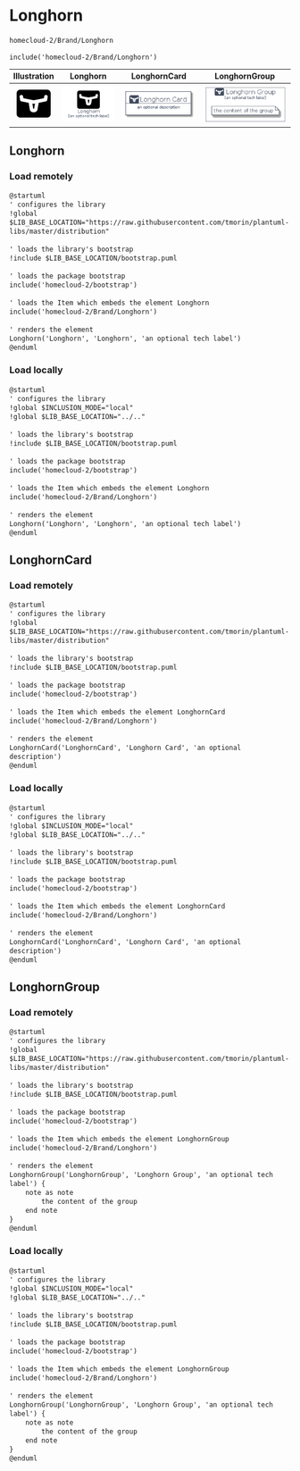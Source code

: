 # Longhorn


```text
homecloud-2/Brand/Longhorn
```

```text
include('homecloud-2/Brand/Longhorn')
```



| Illustration | Longhorn | LonghornCard | LonghornGroup |
| :---: | :---: | :---: | :---: |
| ![illustration for Illustration](../../homecloud-2/Brand/Longhorn.png) | ![illustration for Longhorn](../../homecloud-2/Brand/Longhorn.Local.png) | ![illustration for LonghornCard](../../homecloud-2/Brand/LonghornCard.Local.png) | ![illustration for LonghornGroup](../../homecloud-2/Brand/LonghornGroup.Local.png) |




## Longhorn

### Load remotely
```plantuml
@startuml
' configures the library
!global $LIB_BASE_LOCATION="https://raw.githubusercontent.com/tmorin/plantuml-libs/master/distribution"

' loads the library's bootstrap
!include $LIB_BASE_LOCATION/bootstrap.puml

' loads the package bootstrap
include('homecloud-2/bootstrap')

' loads the Item which embeds the element Longhorn
include('homecloud-2/Brand/Longhorn')

' renders the element
Longhorn('Longhorn', 'Longhorn', 'an optional tech label')
@enduml
```

### Load locally
```plantuml
@startuml
' configures the library
!global $INCLUSION_MODE="local"
!global $LIB_BASE_LOCATION="../.."

' loads the library's bootstrap
!include $LIB_BASE_LOCATION/bootstrap.puml

' loads the package bootstrap
include('homecloud-2/bootstrap')

' loads the Item which embeds the element Longhorn
include('homecloud-2/Brand/Longhorn')

' renders the element
Longhorn('Longhorn', 'Longhorn', 'an optional tech label')
@enduml
```

## LonghornCard

### Load remotely
```plantuml
@startuml
' configures the library
!global $LIB_BASE_LOCATION="https://raw.githubusercontent.com/tmorin/plantuml-libs/master/distribution"

' loads the library's bootstrap
!include $LIB_BASE_LOCATION/bootstrap.puml

' loads the package bootstrap
include('homecloud-2/bootstrap')

' loads the Item which embeds the element LonghornCard
include('homecloud-2/Brand/Longhorn')

' renders the element
LonghornCard('LonghornCard', 'Longhorn Card', 'an optional description')
@enduml
```

### Load locally
```plantuml
@startuml
' configures the library
!global $INCLUSION_MODE="local"
!global $LIB_BASE_LOCATION="../.."

' loads the library's bootstrap
!include $LIB_BASE_LOCATION/bootstrap.puml

' loads the package bootstrap
include('homecloud-2/bootstrap')

' loads the Item which embeds the element LonghornCard
include('homecloud-2/Brand/Longhorn')

' renders the element
LonghornCard('LonghornCard', 'Longhorn Card', 'an optional description')
@enduml
```

## LonghornGroup

### Load remotely
```plantuml
@startuml
' configures the library
!global $LIB_BASE_LOCATION="https://raw.githubusercontent.com/tmorin/plantuml-libs/master/distribution"

' loads the library's bootstrap
!include $LIB_BASE_LOCATION/bootstrap.puml

' loads the package bootstrap
include('homecloud-2/bootstrap')

' loads the Item which embeds the element LonghornGroup
include('homecloud-2/Brand/Longhorn')

' renders the element
LonghornGroup('LonghornGroup', 'Longhorn Group', 'an optional tech label') {
    note as note
        the content of the group
    end note
}
@enduml
```

### Load locally
```plantuml
@startuml
' configures the library
!global $INCLUSION_MODE="local"
!global $LIB_BASE_LOCATION="../.."

' loads the library's bootstrap
!include $LIB_BASE_LOCATION/bootstrap.puml

' loads the package bootstrap
include('homecloud-2/bootstrap')

' loads the Item which embeds the element LonghornGroup
include('homecloud-2/Brand/Longhorn')

' renders the element
LonghornGroup('LonghornGroup', 'Longhorn Group', 'an optional tech label') {
    note as note
        the content of the group
    end note
}
@enduml
```

